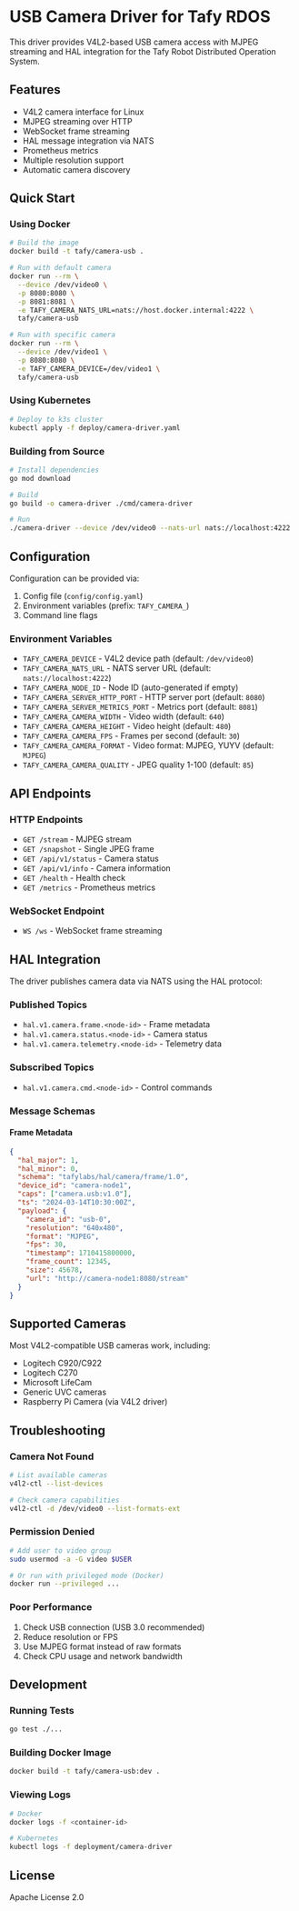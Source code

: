 # USB Camera Driver for Tafy RDOS

This driver provides V4L2-based USB camera access with MJPEG streaming and HAL integration for the Tafy Robot Distributed Operation System.

## Features

- V4L2 camera interface for Linux
- MJPEG streaming over HTTP
- WebSocket frame streaming
- HAL message integration via NATS
- Prometheus metrics
- Multiple resolution support
- Automatic camera discovery

## Quick Start

### Using Docker

```bash
# Build the image
docker build -t tafy/camera-usb .

# Run with default camera
docker run --rm \
  --device /dev/video0 \
  -p 8080:8080 \
  -p 8081:8081 \
  -e TAFY_CAMERA_NATS_URL=nats://host.docker.internal:4222 \
  tafy/camera-usb

# Run with specific camera
docker run --rm \
  --device /dev/video1 \
  -p 8080:8080 \
  -e TAFY_CAMERA_DEVICE=/dev/video1 \
  tafy/camera-usb
```

### Using Kubernetes

```bash
# Deploy to k3s cluster
kubectl apply -f deploy/camera-driver.yaml
```

### Building from Source

```bash
# Install dependencies
go mod download

# Build
go build -o camera-driver ./cmd/camera-driver

# Run
./camera-driver --device /dev/video0 --nats-url nats://localhost:4222
```

## Configuration

Configuration can be provided via:

1. Config file (`config/config.yaml`)
2. Environment variables (prefix: `TAFY_CAMERA_`)
3. Command line flags

### Environment Variables

- `TAFY_CAMERA_DEVICE` - V4L2 device path (default: `/dev/video0`)
- `TAFY_CAMERA_NATS_URL` - NATS server URL (default: `nats://localhost:4222`)
- `TAFY_CAMERA_NODE_ID` - Node ID (auto-generated if empty)
- `TAFY_CAMERA_SERVER_HTTP_PORT` - HTTP server port (default: `8080`)
- `TAFY_CAMERA_SERVER_METRICS_PORT` - Metrics port (default: `8081`)
- `TAFY_CAMERA_CAMERA_WIDTH` - Video width (default: `640`)
- `TAFY_CAMERA_CAMERA_HEIGHT` - Video height (default: `480`)
- `TAFY_CAMERA_CAMERA_FPS` - Frames per second (default: `30`)
- `TAFY_CAMERA_CAMERA_FORMAT` - Video format: MJPEG, YUYV (default: `MJPEG`)
- `TAFY_CAMERA_CAMERA_QUALITY` - JPEG quality 1-100 (default: `85`)

## API Endpoints

### HTTP Endpoints

- `GET /stream` - MJPEG stream
- `GET /snapshot` - Single JPEG frame
- `GET /api/v1/status` - Camera status
- `GET /api/v1/info` - Camera information
- `GET /health` - Health check
- `GET /metrics` - Prometheus metrics

### WebSocket Endpoint

- `WS /ws` - WebSocket frame streaming

## HAL Integration

The driver publishes camera data via NATS using the HAL protocol:

### Published Topics

- `hal.v1.camera.frame.<node-id>` - Frame metadata
- `hal.v1.camera.status.<node-id>` - Camera status
- `hal.v1.camera.telemetry.<node-id>` - Telemetry data

### Subscribed Topics

- `hal.v1.camera.cmd.<node-id>` - Control commands

### Message Schemas

#### Frame Metadata

```json
{
  "hal_major": 1,
  "hal_minor": 0,
  "schema": "tafylabs/hal/camera/frame/1.0",
  "device_id": "camera-node1",
  "caps": ["camera.usb:v1.0"],
  "ts": "2024-03-14T10:30:00Z",
  "payload": {
    "camera_id": "usb-0",
    "resolution": "640x480",
    "format": "MJPEG",
    "fps": 30,
    "timestamp": 1710415800000,
    "frame_count": 12345,
    "size": 45678,
    "url": "http://camera-node1:8080/stream"
  }
}
```

## Supported Cameras

Most V4L2-compatible USB cameras work, including:

- Logitech C920/C922
- Logitech C270
- Microsoft LifeCam
- Generic UVC cameras
- Raspberry Pi Camera (via V4L2 driver)

## Troubleshooting

### Camera Not Found

```bash
# List available cameras
v4l2-ctl --list-devices

# Check camera capabilities
v4l2-ctl -d /dev/video0 --list-formats-ext
```

### Permission Denied

```bash
# Add user to video group
sudo usermod -a -G video $USER

# Or run with privileged mode (Docker)
docker run --privileged ...
```

### Poor Performance

1. Check USB connection (USB 3.0 recommended)
2. Reduce resolution or FPS
3. Use MJPEG format instead of raw formats
4. Check CPU usage and network bandwidth

## Development

### Running Tests

```bash
go test ./...
```

### Building Docker Image

```bash
docker build -t tafy/camera-usb:dev .
```

### Viewing Logs

```bash
# Docker
docker logs -f <container-id>

# Kubernetes
kubectl logs -f deployment/camera-driver
```

## License

Apache License 2.0
